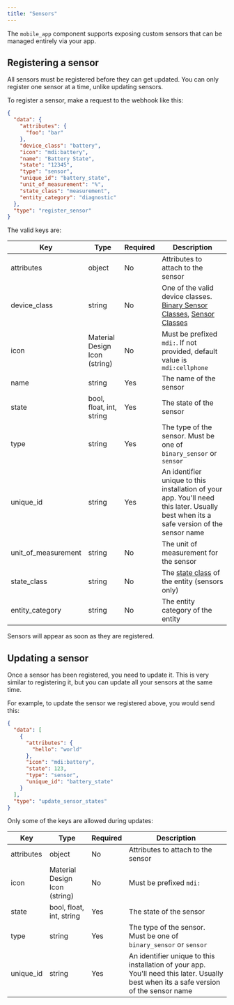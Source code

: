 ```yaml
---
title: "Sensors"
---
```


The `mobile_app` component supports exposing custom sensors that can be managed entirely via your app.

## Registering a sensor

All sensors must be registered before they can get updated. You can only register one sensor at a time, unlike updating sensors.

To register a sensor, make a request to the webhook like this:

```json
{
  "data": {
    "attributes": {
      "foo": "bar"
    },
    "device_class": "battery",
    "icon": "mdi:battery",
    "name": "Battery State",
    "state": "12345",
    "type": "sensor",
    "unique_id": "battery_state",
    "unit_of_measurement": "%",
    "state_class": "measurement",
    "entity_category": "diagnostic"
  },
  "type": "register_sensor"
}
```

The valid keys are:

| Key                 | Type                          | Required | Description                                                                                                                                                                                                     |
|---------------------|-------------------------------|----------|-----------------------------------------------------------------------------------------------------------------------------------------------------------------------------------------------------------------|
| attributes          | object                        | No       | Attributes to attach to the sensor                                                                                                                                                                              |
| device_class        | string                        | No       | One of the valid device classes. [Binary Sensor Classes](https://www.home-assistant.io/components/binary_sensor/#device-class), [Sensor Classes](https://www.home-assistant.io/components/sensor/#device-class) |
| icon                | Material Design Icon (string) | No       | Must be prefixed `mdi:`. If not provided, default value is `mdi:cellphone`                                                                                                                                      |
| name                | string                        | Yes      | The name of the sensor                                                                                                                                                                                          |
| state               | bool, float, int, string      | Yes      | The state of the sensor                                                                                                                                                                                         |
| type                | string                        | Yes      | The type of the sensor. Must be one of `binary_sensor` or `sensor`                                                                                                                                              |
| unique_id           | string                        | Yes      | An identifier unique to this installation of your app. You'll need this later. Usually best when its a safe version of the sensor name                                                                          |
| unit_of_measurement | string                        | No       | The unit of measurement for the sensor                                                                                                                                                                          |
| state_class | string | No | The [state class](../../core/entity/sensor.md#available-state-classes) of the entity (sensors only)
| entity_category | string | No | The entity category of the entity

Sensors will appear as soon as they are registered.

## Updating a sensor

Once a sensor has been registered, you need to update it. This is very similar to registering it, but you can update all your sensors at the same time.

For example, to update the sensor we registered above, you would send this:

```json
{
  "data": [
    {
      "attributes": {
        "hello": "world"
      },
      "icon": "mdi:battery",
      "state": 123,
      "type": "sensor",
      "unique_id": "battery_state"
    }
  ],
  "type": "update_sensor_states"
}
```

Only some of the keys are allowed during updates:

| Key                 | Type                          | Required | Description                                                                                                                           |
|---------------------|-------------------------------|----------|---------------------------------------------------------------------------------------------------------------------------------------|
| attributes          | object                        | No       | Attributes to attach to the sensor                                                                                                    |
| icon                | Material Design Icon (string) | No       | Must be prefixed `mdi:`                                                                                                               |
| state               | bool, float, int, string      | Yes      | The state of the sensor                                                                                                               |
| type                | string                        | Yes      | The type of the sensor. Must be one of `binary_sensor` or `sensor`                                                                    |
| unique_id           | string                        | Yes      | An identifier unique to this installation of your app. You'll need this later. Usually best when its a safe version of the sensor name |

